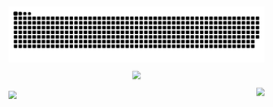 <!--- snake -->
<div align="center">
  <img  src="https://github.com/1999AZZAR/1999AZZAR/blob/main/resources/img/grid-snake.svg"
       alt="snake" /></a>
</div>
<!--tech stack icons-->
<p align="center">
  <a href="https://skillicons.dev">
    <img src="https://skillicons.dev/icons?i=git,aws,cpp,css,discord,express,figma,github,html,js,,mongodb,mysql,nodejs,postman,py,ts,vscode&perline=14" />
  </a>
</p>
<a href="https://github.com/Gurupreet">
  <img align="right" src="https://github-readme-stats.vercel.app/api/top-langs/?username=LiHypnos&theme=dracula&hide_langs_below=1" />
</a>
<a href="https://github.com/LyHipnos">
  <img align="middle" src="https://github-readme-stats.vercel.app/api?username=LiHypnos&theme=radical">
</a>

